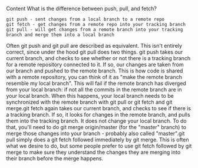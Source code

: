 Content
What is the difference between push, pull, and fetch?

    git push - sent changes from a local branch to a remote repo
    git fetch - get changes from a remote repo into your tracking branch
    git pull - will get changes from a remote branch into your tracking branch and merge them into a local branch

Often git push and git pull are described as equivalent. This isn't entirely correct, since under the hood git pull does two things. git push takes our current branch, and checks to see whether or not there is a tracking branch for a remote repository connected to it. If so, our changes are taken from our branch and pushed to the remote branch. This is how code is shared with a remote repository, you can think of it as "make the remote branch resemble my local branch". This will fail if the remote branch has diverged from your local branch: if not all the commits in the remote branch are in your local branch. When this happens, your local branch needs to be synchronized with the remote branch with git pull or git fetch and git merge.git fetch again takes our current branch, and checks to see if there is a tracking branch. If so, it looks for changes in the remote branch, and pulls them into the tracking branch. It does not change your local branch. To do that, you'll need to do git merge origin/master (for the "master" branch) to merge those changes into your branch - probably also called "master".git pull simply does a git fetch followed immediately by git merge. This is often what we desire to do, but some people prefer to use git fetch followed by git merge to make sure they understand the changes they are merging into their branch before the merge happens.